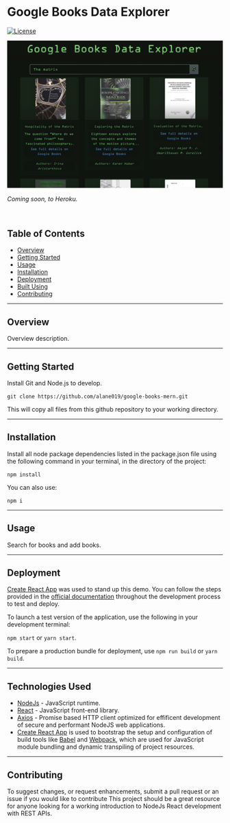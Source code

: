 
# Google Books Data Explorer
[![License](https://img.shields.io/badge/license-MIT-blue.svg)](/LICENSE)

![img](.\assets\images\screen-main.png)

<i> Coming soon, to  Heroku. </i>

<i>   </i>

## Table of Contents

- [Overview](#overview)
- [Getting Started](#getting_started)
- [Usage](#usage)
- [Installation](#installation)
- [Deployment](#deployment)
- [Built Using](#tech_stack)
- [Contributing](#contributing)

---
##  Overview <a name = "overview"></a>

Overview description. 

----
##  Getting Started <a name = "getting_started"></a>


Install Git and Node.js to develop. 

```
git clone https://github.com/alane019/google-books-mern.git
```
This will copy all files from this github repository to your working directory.

----
## Installation  <a name = "installation"></a>

 Install all node package dependencies listed in the package.json file using the following command in your terminal, in the directory of the project:

```
npm install
```
You can also use:

```
npm i
```


----

##  Usage <a name = "usage"></a>


Search for books and add books. 

----
##  Deployment <a name = "deployment"></a>
[Create React App](https://create-react-app.dev/docs/getting-started) was used to stand up this demo. You can follow the steps provided in the [official documentation](https://create-react-app.dev/docs/getting-started) throughout the development process to test and deploy.

 To launch a test version of the application, use the following in your development terminal: 

 `npm start`  or  `yarn start`.

 To prepare a production bundle for deployment, use `npm run build` or `yarn build`.

----

##  Technologies Used  <a name = "tech_stack"></a>
- [NodeJs](https://nodejs.org/) -  JavaScript runtime. 
- [React](https://reactjs.org/) - JavaScript front-end library.
- [Axios](https://github.com/axios/axios) - Promise based HTTP client optimized for effificent development of secure and performant NodeJS web applications. 
- [Create React App](https://create-react-app.dev/docs/getting-started) is used to bootstrap the setup and configuration of build tools like [Babel](https://babeljs.io/) and [Webpack](https://webpack.js.org/), which are used for JavaScript module bundling and dynamic transpiling of project resources.


----
##  Contributing <a name = "contributing"></a>

 To suggest changes, or request enhancements, submit a pull request or an issue if you would like to contribute This project should be a great resource for anyone looking for a working introduction to NodeJs React development with REST APIs. 

